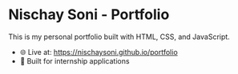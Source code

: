 # Nischay Soni - Portfolio

This is my personal portfolio built with HTML, CSS, and JavaScript.
- 🌐 Live at: https://nischaysoni.github.io/portfolio
- 🚀 Built for internship applications
